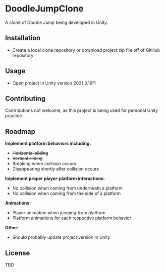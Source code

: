 # DoodleJumpClone
 A clone of Doodle Jump being developed in Unity.

## Installation
- Create a local clone repository or download project zip file off of GitHub repository

## Usage
- Open project in Unity version 2021.3.16f1

## Contributing

Contributions not welcome, as this project is being used for personal Unity practice.

## Roadmap

__Implement platform behaviors including:__
- ~~Horizontal sliding~~
- ~~Vertical sliding~~
- Breaking when collision occurs
- Disappearing shortly after collision occurs

__Implement proper player-platform interactions:__
- No collision when coming from underneath a platform
- No collision when coming from the side of a platform

__Animations:__
- Player animation when jumping from platform
- Platform animations for each respective platform behavior

__Other:__
- Should probably update project version in Unity

## License

TBD
